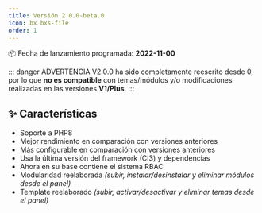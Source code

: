 ```yaml
---
title: Versión 2.0.0-beta.0
icon: bx bxs-file
order: 1
---
```


:package: Fecha de lanzamiento programada: **2022-11-00**

::: danger ADVERTENCIA
V2.0.0 ha sido completamente reescrito desde 0, por lo que **no es compatible** con temas/módulos y/o modificaciones realizadas en las versiones **V1/Plus**.
:::

## :sparkles: Características

- Soporte a PHP8
- Mejor rendimiento en comparación con versiones anteriores
- Más configurable en comparación con versiones anteriores
- Usa la última versión del framework (CI3) y dependencias
- Ahora en su base contiene el sistema RBAC
- Modularidad reelaborada _(subir, instalar/desinstalar y eliminar módulos desde el panel)_
- Template reelaborado _(subir, activar/desactivar y eliminar temas desde el panel)_
